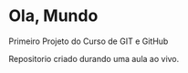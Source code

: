 # Ola, Mundo
 Primeiro Projeto do Curso de GIT e GitHub

 Repositorio criado durando uma aula ao vivo.
